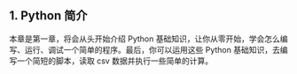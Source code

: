 ## 1. Python 简介
本章是第一章，将会从头开始介绍 Python 基础知识，让你从零开始，学会怎么编写、运行、调试一个简单的程序。最后，你可以运用这些 Python 基础知识，去编写一个简短的脚本，读取 csv 数据并执行一些简单的计算。
